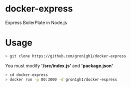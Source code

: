 # docker-express
Express BoilerPlate in Node.js

# Usage
```bash
> git clone https://github.com/gron1gh1/docker-express
```
You must modify **'/src/index.js'** and **'package.json'**
```bash
> cd docker-express
> docker run -p 80:3000 -d gron1gh1/docker-express
```

